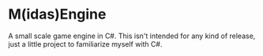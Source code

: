 # M(idas)Engine
 
A small scale game engine in C#. This isn't intended for any kind of release, just a little project to familiarize myself with C#.
